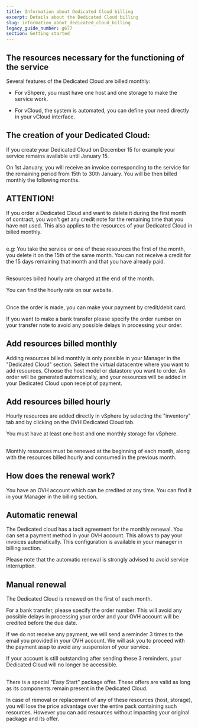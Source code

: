 ```yaml
---
title: Information about Dedicated Cloud billing
excerpt: Details about the Dedicated Cloud billing
slug: information_about_dedicated_cloud_billing
legacy_guide_number: g677
section: Getting started
---
```



## 


## The resources necessary for the functioning of the service
Several features of the Dedicated Cloud are billed monthly: 


- For vShpere, you must have one host and one storage to make the service work. 

- For vCloud, the system is automated, you can define your need directly in your vCloud interface.




## The creation of your Dedicated Cloud:
If you create your Dedicated Cloud on December 15 for example your service remains available until January 15.

On 1st January, you will receive an invoice corresponding to the service for the remaining period from 15th to 30th January. You will be then billed monthly the following months.

## ATTENTION!
If you order a Dedicated Cloud and want to delete it during the first month of contract, you won't get any credit note for the remaining time that you have not used. 
This also applies to the resources of your Dedicated Cloud in billed monthly.


## 
e.g: You take the service or one of these resources the first of the month, you delete it on the 15th of the same month. You can not receive a credit for the 15 days remaining that month and that you have already paid.


## 
Resources billed hourly are charged at the end of the month.

You can find the hourly rate on our website.


## 
Once the order is made, you can make your payment by credit/debit card.

If you want to make a bank transfer please specify the order number on your transfer note to avoid any possible delays in processing your order.


## Add resources billed monthly
Adding resources billed monthly is only possible in your Manager in the "Dedicated Cloud" section.
Select the virtual datacentre where you want to add resources. Choose the host model or datastore you want to order. An order will be generated automatically, and your resources will be added in your Dedicated Cloud upon receipt of payment.


## Add resources billed hourly
Hourly resources are added directly in vSphere by selecting the "inventory" tab and by clicking on the OVH Dedicated Cloud tab.

You must have at least one host and one monthly storage for vSphere.


## 
Monthly resources must be renewed at the beginning of each month, along with the resources billed hourly and  consumed in the previous month.


## How does the renewal work?
You have an OVH account which can be credited at any time.
You can find it in your Manager in the billing section.


## Automatic renewal
The Dedicated cloud has a tacit agreement for the monthly renewal. You can set a payment method in your OVH account. 
This allows to pay your invoices automatically. 
This configuration is available in your manager in billing section.

Please note that the automatic renewal is strongly advised to avoid service interruption.


## Manual renewal
The Dedicated Cloud is renewed on the first of each month.

For a bank transfer, please specify the order number. This will avoid any possible delays in processing your order and your OVH account will be credited before the due date.

If we do not receive any payment, we will send a reminder 3 times to the email you provided in your OVH account. We will ask you to proceed with the payment asap to avoid any suspension of your service.  

If your account is still outstanding after sending these 3 reminders, your Dedicated Cloud will no longer be accessible.


## 
There is a special "Easy Start" package offer.
These offers are valid as long as its components remain present in the Dedicated Cloud.

In case of removal or replacement of any of these resources (host, storage), you will lose the price advantage over the entire pack containing such resources. However you can add resources without impacting your original package and its offer.

